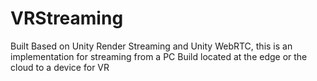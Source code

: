 # VRStreaming
Built Based on Unity Render Streaming and Unity WebRTC, this is an implementation for streaming from a PC Build located at the edge or the cloud to a device for VR
